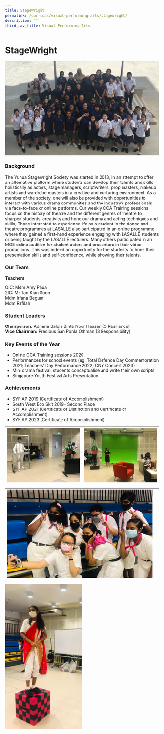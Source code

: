 ```yaml
---
title: StageWright
permalink: /our-ccas/visual-performing-arts/stagewright/
description: ""
third_nav_title: Visual Performing Arts
---
```

# **StageWright**

![](/images/sw.png)

### Background

The Yuhua Stagewright Society was started in 2013, in an attempt to offer an alternative platform where students can develop their talents and skills holistically as actors, stage managers, scriptwriters, prop masters, makeup artists and wardrobe masters in a creative and nurturing environment. As a member of the society, one will also be provided with opportunities to interact with various drama communities and the industry’s professionals via face-to-face or online platforms. Our weekly CCA Training sessions focus on the history of theatre and the different genres of theatre to sharpen students’ creativity and hone our drama and acting techniques and skills, 
Those interested to experience life as a student in the dance and theatre programmes at LASALLE also participated in an online programme where they gained a first-hand experience engaging with LASALLE students or being taught by the LASALLE lecturers. Many others participated in an MOE online audition for student actors and presenters in their video productions. This was indeed an opportunity for the students to hone their presentation skills and self-confidence, while showing their talents. 

### Our Team

**Teachers**

OIC: Mdm Amy Phua    
2IC: Mr Tan Kian Soon   
Mdm Irfana Begum    
Mdm Rafilah&nbsp;  

### Student Leaders

**Chairperson:** Adriana Balqis Binte Noor Hassan (3 Resilience)  
**Vice Chairman:** Precious San Ponla Othman (3 Responsibility)

### Key Events of the Year

* Online CCA Training sessions 2020
* Performances for school events (eg: Total Defence Day Commemoration 2021; Teachers’ Day Performance 2022; CNY Concert 2023)
*  Mini drama festival: students conceptualise and write their own scripts 
*  Singapore Youth Festival Arts Presentation
&nbsp;
### Achievements

* SYF AP 2019 (Certificate of Accomplishment)
* South West Eco Skit 2019– Second Place
* SYF AP 2021 (Certificate of Distinction and Certificate of Accomplishment)
* SYF AP 2023 (Certificate of Accomplishment)

| ![](/images/sw2.jpg)| ![](/images/sw3.jpg)|
| -------- | -------- | 

| ![](/images/sw%205.png)||
| -------- | -------- | 

<img src="/images/sw%206.png" style="width:50%">